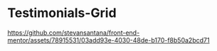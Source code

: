 # Testimonials-Grid

https://github.com/stevansantana/front-end-mentor/assets/78915531/03add93e-4030-48de-b170-f8b50a2bcd71

